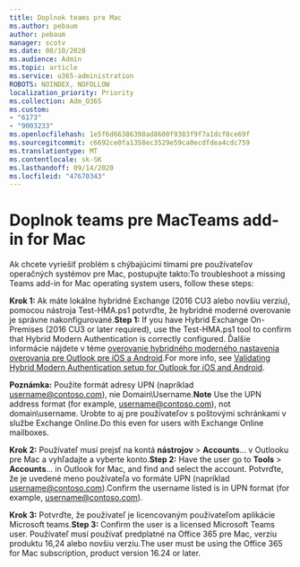 ```yaml
---
title: Doplnok teams pre Mac
ms.author: pebaum
author: pebaum
manager: scotv
ms.date: 08/10/2020
ms.audience: Admin
ms.topic: article
ms.service: o365-administration
ROBOTS: NOINDEX, NOFOLLOW
localization_priority: Priority
ms.collection: Adm_O365
ms.custom:
- "6173"
- "9003233"
ms.openlocfilehash: 1e5f6d66386398ad8600f9383f9f7a1dcf0ce69f
ms.sourcegitcommit: c6692ce0fa1358ec3529e59ca0ecdfdea4cdc759
ms.translationtype: MT
ms.contentlocale: sk-SK
ms.lasthandoff: 09/14/2020
ms.locfileid: "47670343"
---
```

# <a name="teams-add-in-for-mac"></a><span data-ttu-id="59c8f-102">Doplnok teams pre Mac</span><span class="sxs-lookup"><span data-stu-id="59c8f-102">Teams add-in for Mac</span></span>

<span data-ttu-id="59c8f-103">Ak chcete vyriešiť problém s chýbajúcimi tímami pre používateľov operačných systémov pre Mac, postupujte takto:</span><span class="sxs-lookup"><span data-stu-id="59c8f-103">To troubleshoot a missing Teams add-in for Mac operating system users, follow these steps:</span></span>

<span data-ttu-id="59c8f-104">**Krok 1:** Ak máte lokálne hybridné Exchange (2016 CU3 alebo novšiu verziu), pomocou nástroja Test-HMA.ps1 potvrďte, že hybridné moderné overovanie je správne nakonfigurované.</span><span class="sxs-lookup"><span data-stu-id="59c8f-104">**Step 1:** If you have Hybrid Exchange On-Premises (2016 CU3 or later required), use the Test-HMA.ps1 tool to confirm that Hybrid Modern Authentication is correctly configured.</span></span> <span data-ttu-id="59c8f-105">Ďalšie informácie nájdete v téme [overovanie hybridného moderného nastavenia overovania pre Outlook pre iOS a Android](https://aka.ms/AA980zq).</span><span class="sxs-lookup"><span data-stu-id="59c8f-105">For more info, see [Validating Hybrid Modern Authentication setup for Outlook for iOS and Android](https://aka.ms/AA980zq).</span></span>  

<span data-ttu-id="59c8f-106">**Poznámka:** Použite formát adresy UPN (napríklad [username@contoso.com](mailto:username@contoso.com)), nie Domain\Username.</span><span class="sxs-lookup"><span data-stu-id="59c8f-106">**Note** Use the UPN address format (for example, [username@contoso.com](mailto:username@contoso.com)), not domain\username.</span></span> <span data-ttu-id="59c8f-107">Urobte to aj pre používateľov s poštovými schránkami v službe Exchange Online.</span><span class="sxs-lookup"><span data-stu-id="59c8f-107">Do this even for users with Exchange Online mailboxes.</span></span>

<span data-ttu-id="59c8f-108">**Krok 2:** Používateľ musí prejsť na kontá **nástrojov**  >  **Accounts**... v Outlooku pre Mac a vyhľadajte a vyberte konto.</span><span class="sxs-lookup"><span data-stu-id="59c8f-108">**Step 2:** Have the user go to **Tools** > **Accounts**... in Outlook for Mac, and find and select the account.</span></span> <span data-ttu-id="59c8f-109">Potvrďte, že je uvedené meno používateľa vo formáte UPN (napríklad [username@contoso.com](mailto:username@contoso.com)).</span><span class="sxs-lookup"><span data-stu-id="59c8f-109">Confirm the username listed is in UPN format (for example, [username@contoso.com](mailto:username@contoso.com)).</span></span>

<span data-ttu-id="59c8f-110">**Krok 3:** Potvrďte, že používateľ je licencovaným používateľom aplikácie Microsoft teams.</span><span class="sxs-lookup"><span data-stu-id="59c8f-110">**Step 3:** Confirm the user is a licensed Microsoft Teams user.</span></span> <span data-ttu-id="59c8f-111">Používateľ musí používať predplatné na Office 365 pre Mac, verziu produktu 16,24 alebo novšiu verziu.</span><span class="sxs-lookup"><span data-stu-id="59c8f-111">The user must be using the Office 365 for Mac subscription, product version 16.24 or later.</span></span>